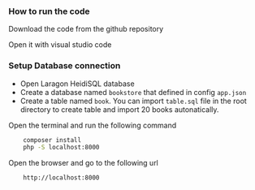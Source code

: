 ### How to run the code

Download the code from the github repository

Open it with visual studio code

### Setup Database connection

- Open Laragon HeidiSQL database
- Create a database named `bookstore` that defined in config `app.json`
- Create a table named `book`. You can import `table.sql` file in the root directory to create table and import 20 books autonatically.

Open the terminal and run the following command

```bash
    composer install
    php -S localhost:8000
```

Open the browser and go to the following url

```bash
    http://localhost:8000
```
